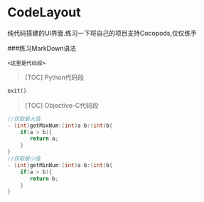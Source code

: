 # CodeLayout
纯代码搭建的UI界面.练习一下将自己的项目支持Cocopods,仅仅练手

###练习MarkDown语法

`<这里是代码段>`
> [TOC] Python代码段
```python
exit()
```

>[TOC] Objective-C代码段
```Objective-C
//获取最大值
- (int)getMaxNum:(int)a b:(int)b{
    if(a > b){
       return a;
    }
}
//获取最小值
- (int)getMinNum:(int)a b:(int)b{
    if(a > b){
       return b;
    }
}
```
